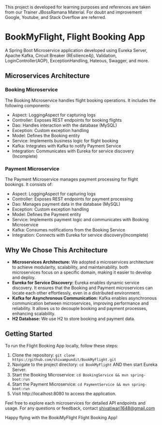 This project is developed for learning purposes and references are taken from our Trainer JBossRamana Material. For doubt and improvement Google, Youtube, and Stack Overflow are referred.

# BookMyFlight, Flight Booking App
A Spring Boot Microservice application developed using Eureka Server, Apache Kafka, Circuit Breaker (REsilience4j), Validation, LoginController(AOP), ExceptionHandling, Hateous, Swagger, and more.

## Microservices Architecture

### Booking Microservice
The Booking Microservice handles flight booking operations. It includes the following components:
- Aspect: LoggingAspect for capturing logs
- Controller: Exposes REST endpoints for booking flights
- Dao: Handles interaction with the database (MySQL)
- Exception: Custom exception handling
- Model: Defines the Booking entity
- Service: Implements business logic for flight booking
- Kafka: Integrates with Kafka to notify Payment Service
- Integration: Communicates with Eureka for service discovery (Incomplete)

### Payment Microservice
The Payment Microservice manages payment processing for flight bookings. It consists of:
- Aspect: LoggingAspect for capturing logs
- Controller: Exposes REST endpoints for payment processing
- Dao: Manages payment data in the database (MySQL)
- Exception: Custom exception handling
- Model: Defines the Payment entity
- Service: Implements payment logic and communicates with Booking Microservice
- Kafka: Consumes notifications from the Booking Service 
- Integration: Connects with Eureka for service discovery(Incomplete)

## Why We Chose This Architecture
- **Microservices Architecture:** We adopted a microservices architecture to achieve modularity, scalability, and maintainability. both microservices focus on a specific domain, making it easier to develop and deploy.
- **Eureka for Service Discovery:** Eureka enables dynamic service discovery. It ensures that the Booking and Payment microservices can locate each other effortlessly, even in a distributed environment.
- **Kafka for Asynchronous Communication:** Kafka enables asynchronous communication between microservices, improving performance and reliability. It allows us to decouple booking and payment processes, enhancing scalability.
- **H2 Database:** We use H2 to store booking and payment data.

## Getting Started
To run the Flight Booking App locally, follow these steps:

1. Clone the repository: `git clone https://github.com/shivampundit/BookMyFlight.git`
2. Navigate to the project directory: `cd BookMyFlight` AND then start Eureka Server.
3. Start the Booking Microservice: `cd BookingService && mvn spring-boot:run`
4. Start the Payment Microservice: `cd PaymentService && mvn spring-boot:run`
5. Visit http://localhost:8080 to access the application.

Feel free to explore each microservices for detailed API endpoints and usage.
For any questions or feedback, contact shivatiwari1648@gmail.com

Happy flying with the BookiMyFlight Flight Booking App!

